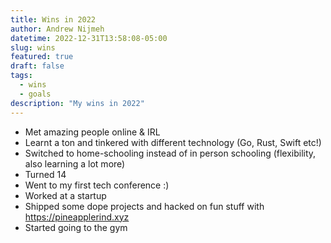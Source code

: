 ```yaml
---
title: Wins in 2022
author: Andrew Nijmeh
datetime: 2022-12-31T13:58:08-05:00
slug: wins
featured: true
draft: false
tags:
  - wins
  - goals
description: "My wins in 2022"
---
```


- Met amazing people online & IRL
- Learnt a ton and tinkered with different technology (Go, Rust, Swift etc!)
- Switched to home-schooling instead of in person schooling (flexibility, also learning a lot more)
- Turned 14
- Went to my first tech conference :)
- Worked at a startup
- Shipped some dope projects and hacked on fun stuff with https://pineapplerind.xyz
- Started going to the gym

